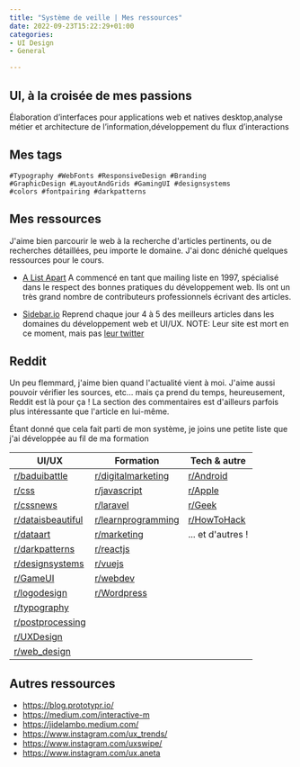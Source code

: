```yaml
---
title: "Système de veille | Mes ressources"
date: 2022-09-23T15:22:29+01:00
categories:
- UI Design
- General

---
```




## UI, à la croisée de mes passions
Élaboration d’interfaces pour applications web et natives desktop,analyse métier et architecture de l’information,développement du flux d’interactions


## Mes tags

```
#Typography #WebFonts #ResponsiveDesign #Branding
#GraphicDesign #LayoutAndGrids #GamingUI #designsystems
#colors #fontpairing #darkpatterns
```



## Mes ressources
J'aime bien parcourir le web à la recherche d'articles pertinents, ou de recherches détaillées, peu importe le domaine. J'ai donc déniché quelques ressources pour le cours.

- [A List Apart](https://alistapart.com/)
A commencé en tant que mailing liste en 1997, spécialisé dans le respect des bonnes pratiques du développement web. Ils ont un très grand nombre de contributeurs professionnels écrivant des articles.

- [Sidebar.io](https://sidebar.io)
Reprend chaque jour 4 à 5 des meilleurs articles dans les domaines du développement web et UI/UX.
NOTE: Leur site est mort en ce moment, mais pas [leur twitter](https://twitter.com/SidebarIO)


## Reddit
Un peu flemmard, j'aime bien quand l'actualité vient à moi. J'aime aussi pouvoir vérifier les sources, etc... mais ça prend du temps, heureusement, Reddit est là pour ça ! La section des commentaires est d'ailleurs parfois plus intéressante que l'article en lui-même.

Étant donné que cela fait parti de mon système, je joins une petite liste que j'ai développée au fil de ma formation


| UI/UX | Formation | Tech & autre |
|-------|-----------|--------------|
|[r/baduibattle](https://reddit.com/r/baduibattle)|[r/digitalmarketing](https://reddit.com/r/digitalmarketing)|[r/Android](https://reddit.com/r/Android)|
|[r/css](https://reddit.com/r/css)|[r/javascript](https://reddit.com/r/javascript)|[r/Apple](https://reddit.com/r/Apple)|
|[r/cssnews](https://reddit.com/r/cssnews)| [r/laravel](https://reddit.com/r/laravel)| [r/Geek](https://reddit.com/r/Geek)|
|[r/dataisbeautiful](https://reddit.com/r/dataisbeautiful)| [r/learnprogramming](https://reddit.com/r/learnprogramming)|[r/HowToHack](https://www.reddit.com/r/HowToHack)|
|[r/dataart](https://reddit.com/r/dataart)|[r/marketing](https://reddit.com/r/marketing)|... et d'autres !|
|[r/darkpatterns](https://reddit.com/r/darkpatterns)|[r/reactjs](https://www.reddit.com/r/reactjs)||
|[r/designsystems](https://reddit.com/r/designsystems)|[r/vuejs](https://www.reddit.com/r/vuejs)||
|[r/GameUI](https://reddit.com/r/GameUI)|[r/webdev](https://www.reddit.com/r/webdev)||
|[r/logodesign](https://reddit.com/)|[r/Wordpress](https://www.reddit.com/r/Wordpress)||
|[r/typography](https://reddit.comr/typography/)|||
|[r/postprocessing](https://reddit.com/r/postprocessing)|||
|[r/UXDesign](https://reddit.com/r/UXDesign)|||
|[r/web_design](https://reddit.com/r/web_design)|||

## Autres ressources

- https://blog.prototypr.io/
- https://medium.com/interactive-m
- https://jidelambo.medium.com/
- https://www.instagram.com/ux_trends/
- https://www.instagram.com/uxswipe/
- https://www.instagram.com/ux.aneta
